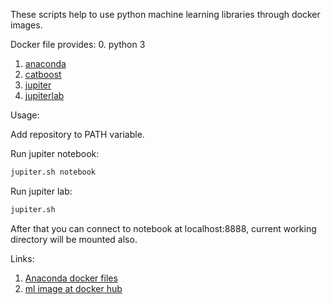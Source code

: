 These scripts help to use python machine learning libraries through docker images.

Docker file provides:
0. python 3
1. [anaconda](https://anaconda.org/anaconda/python)
2. [catboost](https://github.com/catboost/catboost)
3. [jupiter](http://jupyter.org/)
4. [jupiterlab](https://jupyterlab.readthedocs.io/en/stable/)

Usage:  

Add  repository to PATH variable.

Run jupiter notebook:
```bash
jupiter.sh notebook
```

Run jupiter lab:
```bash
jupiter.sh
```

After that you can connect to notebook at localhost:8888, current working directory will be mounted also.

Links:
1. [Anaconda docker files](https://github.com/ContinuumIO/docker-images)
2. [ml image at docker hub](https://hub.docker.com/r/yantonov/ml/)
